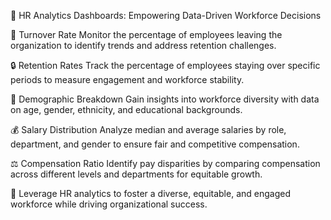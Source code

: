 💼 HR Analytics Dashboards: Empowering Data-Driven Workforce Decisions

🔄 Turnover Rate
Monitor the percentage of employees leaving the organization to identify trends and address retention challenges.

🔒 Retention Rates
Track the percentage of employees staying over specific periods to measure engagement and workforce stability.

👥 Demographic Breakdown
Gain insights into workforce diversity with data on age, gender, ethnicity, and educational backgrounds.

💰 Salary Distribution
Analyze median and average salaries by role, department, and gender to ensure fair and competitive compensation.

⚖️ Compensation Ratio
Identify pay disparities by comparing compensation across different levels and departments for equitable growth.

🌟 Leverage HR analytics to foster a diverse, equitable, and engaged workforce while driving organizational success.
